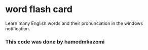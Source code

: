 # word flash card
Learn many English words and their pronunciation in the windows notification.
### This code was done by hamedmkazemi
